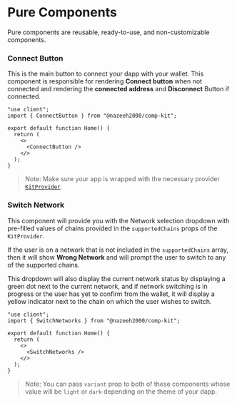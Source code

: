 # Pure Components
Pure components are reusable, ready-to-use, and non-customizable components.

### Connect Button
This is the main button to connect your dapp with your wallet. This component is responsible for rendering **Connect button** when not connected and rendering the **connected address** and **Disconnect** Button if connected.

```tsx
"use client";
import { ConnectButton } from "@nazeeh2000/comp-kit";

export default function Home() {
  return (
    <>
      <ConnectButton />
    </>
  );
}
```
> Note: Make sure your app is wrapped with the necessary provider [`KitProvider`](./README.md#kitprovider).

### Switch Network 
This component will provide you with the Network selection dropdown with pre-filled values of chains provided in the `supportedChains` props of the `KitProvider`.

If the user is on a network that is not included in the `supportedChains` array, then it will show **Wrong Network** and will prompt the user to switch to any of the supported chains.

This dropdown will also display the current network status by displaying a green dot next to the current network, and if network switching is in progress or the user has yet to confirm from the wallet, it will display a yellow indicator next to the chain on which the user wishes to switch.

```tsx
"use client";
import { SwitchNetworks } from "@nazeeh2000/comp-kit";

export default function Home() {
  return (
    <>
      <SwitchNetworks />
    </>
  );
}
```

> Note: You can pass `variant` prop to both of these components whose value will be `light` or `dark` depending on the theme of your dapp.